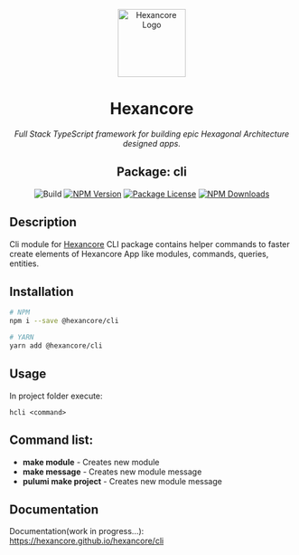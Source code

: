 <p align="center">
  <a href="https://hexancore.com/" target="blank"><img src="https://avatars.githubusercontent.com/u/113235766?s=200&v=4" width="120" alt="Hexancore Logo" /></a>
</p>

<h1 align="center">Hexancore</h1>
<p align="center"><i>Full Stack TypeScript framework for building epic Hexagonal Architecture designed apps.</i></p>
<h2 align="center">Package: cli</h2>
<p align="center">
  <img alt="Build" src="https://img.shields.io/github/actions/workflow/status/hexancore/cli/release.yml">
  <a href="https://www.npmjs.com/package/@hexancore/cli"><img src="https://img.shields.io/npm/v/@hexancore/cli.svg" alt="NPM Version" /></a>
  <a href="https://www.npmjs.com/package/@hexancore/cli"><img src="https://img.shields.io/npm/l/@hexancore/cli.svg" alt="Package License" /></a>
  <a href="https://www.npmjs.com/package/@hexancore/cli"><img src="https://img.shields.io/npm/dm/@hexancore/cli.svg" alt="NPM Downloads" /></a>
</p>

## Description

Cli module for [Hexancore](https://hexancore.github.io/hexancore/)
CLI package contains helper commands to faster create elements of Hexancore App like modules, commands, queries, entities.

## Installation
```bash
# NPM
npm i --save @hexancore/cli

# YARN
yarn add @hexancore/cli
```

## Usage

In project folder execute:
```
hcli <command>
```

## Command list:
- **make module** - Creates new module 
- **make message** - Creates new module message
- **pulumi make project** - Creates new module message 


## Documentation

Documentation(work in progress...): 
https://hexancore.github.io/hexancore/cli



